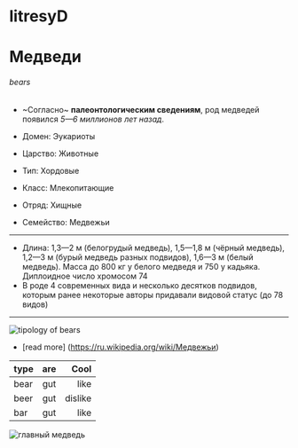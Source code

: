 # litresyD

#   Медведи 
###### bears

- ~Согласно~ __палеонтологическим сведениям__, род медведей появился *5—6 миллионов лет назад*.

- Домен: 	Эукариоты
- Царство: 	Животные
- Тип: 	Хордовые
- Класс: 	Млекопитающие
- Отряд: 	Хищные
- Семейство: 	Медвежьи
-----------

- Длина: 1,3—2 м (белогрудый медведь), 1,5—1,8 м (чёрный медведь), 1,2—3 м (бурый медведь разных подвидов), 1,6—3 м (белый медведь). Масса до 800 кг у белого медведя и 750 у кадьяка. Диплоидное число хромосом 74
- В роде 4 современных вида и несколько десятков подвидов, которым ранее некоторые авторы придавали видовой статус (до 78 видов)
-----------

 ![tipology of bears](http://data.cyclowiki.org/images/a/ad/Ursidae_1.jpg)
 
- [read more] (https://ru.wikipedia.org/wiki/Медвежьи)

| type  | are| Cool  |
| ---   |:--:|  ----:|
| bear  | gut|  like |
| beer  | gut|dislike|
| bar   | gut|   like|

![главный медведь](https://cdn.fishki.net/upload/post/2016/10/14/2105013/5d5b5d020423c6a37afca1a23f3fea11.jpg)
